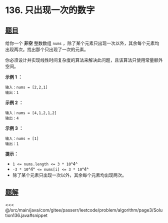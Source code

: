 # 136. 只出现一次的数字

## [题目](https://leetcode.cn/problems/single-number/)
给你一个 **非空** 整数数组 `nums` ，除了某个元素只出现一次以外，其余每个元素均出现两次。找出那个只出现了一次的元素。

你必须设计并实现线性时间复杂度的算法来解决此问题，且该算法只使用常量额外空间。  

**示例 1 ：**

```
输入：nums = [2,2,1]
输出：1
```

**示例 2 ：**

```
输入：nums = [4,1,2,1,2]
输出：4
```

**示例 3 ：**

```
输入：nums = [1]
输出：1
```

**提示：**

* `1 <= nums.length <= 3 * 10`^4^
* `-3 * 10`^4^` <= nums[i] <= 3 * 10`^4^
* 除了某个元素只出现一次以外，其余每个元素均出现两次。


## [题解](https://github.com/PasseRR/JavaLeetCode/blob/master/src/main/java/com/gitee/passerr/leetcode/problem/algorithm/page3/Solution136.java)

<<< @/src/main/java/com/gitee/passerr/leetcode/problem/algorithm/page3/Solution136.java#snippet
